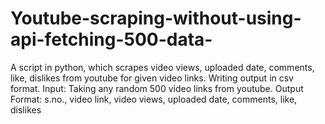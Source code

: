 # Youtube-scraping-without-using-api-fetching-500-data-
A script in python, which scrapes video views, uploaded date, comments, like, dislikes from youtube for given video links. Writing output in csv format.  Input: Taking any random 500 video links from youtube. Output Format: s.no., video link, video views, uploaded date, comments, like, dislikes
